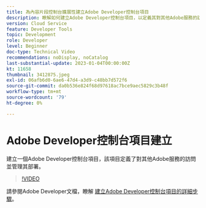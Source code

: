 ```yaml
---
title: 為內容片段控制台擴展性建立Adobe Developer控制台項目
description: 瞭解如何建立Adobe Developer控制台項目，以定義其對其他Adobe服務的訪問並管理其部署。
version: Cloud Service
feature: Developer Tools
topic: Development
role: Developer
level: Beginner
doc-type: Technical Video
recommendations: noDisplay, noCatalog
last-substantial-update: 2023-01-04T00:00:00Z
kt: 11658
thumbnail: 3412875.jpeg
exl-id: 06afb6d0-6ae6-47d4-a3d9-c48bb7d572f6
source-git-commit: da0b536e824f68d97618ac7bce9aec5829c3b48f
workflow-type: tm+mt
source-wordcount: '79'
ht-degree: 0%

---
```


# Adobe Developer控制台項目建立

建立一個Adobe Developer控制台項目，該項目定義了對其他Adobe服務的訪問並管理其部署。

>[!VIDEO](https://video.tv.adobe.com/v/3412875?quality=12&learn=on)

請參閱Adobe Developer文檔，瞭解 [建立Adobe Developer控制台項目的詳細步驟](https://developer.adobe.com/uix/docs/services/aem-cf-console-admin/extension-development/#create-a-project-in-adobe-developer-console)。
